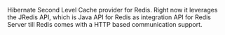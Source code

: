 Hibernate Second Level Cache provider for Redis. Right now it leverages the JRedis API, which is Java API for Redis as integration API for Redis Server till Redis comes with a HTTP based communication support.
